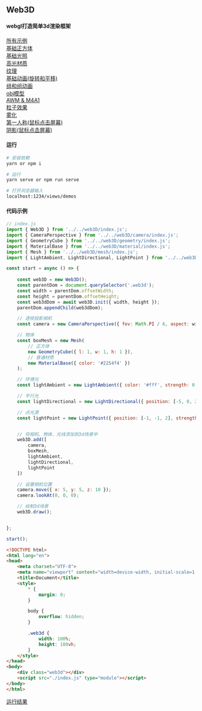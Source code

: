 ## Web3D

#### webgl打造简单3d渲染框架

[所有示例](http://121.5.76.237:1234/views/demos)<br>
[基础正方体](http://121.5.76.237:1234/views/demos/cube)<br>
[基础光照](http://121.5.76.237:1234/views/demos/light)<br>
[高光材质](http://121.5.76.237:1234/views/demos/phone)<br>
[纹理](http://121.5.76.237:1234/views/demos/texture)<br>
[基础动画(旋转和平移)](http://121.5.76.237:1234/views/demos/animated)<br>
[组和组动画](http://121.5.76.237:1234/views/demos/group)<br>
[obj模型](http://121.5.76.237:1234/views/demos/obj)<br>
[AWM & M4A1](http://121.5.76.237:1234/views/demos/gun)<br>
[粒子效果](http://121.5.76.237:1234/views/demos/point)<br>
[雾化](http://121.5.76.237:1234/views/demos/fog/)<br>
[第一人称(鼠标点击屏幕)](http://121.5.76.237:1234/views/demos/view)<br>
[阴影(鼠标点击屏幕)](http://121.5.76.237:1234/views/demos/shadow/)<br>

#### 运行
```bash
# 安装依赖
yarn or npm i

# 运行
yarn serve or npm run serve

# 打开浏览器输入
localhost:1234/views/demos

```

#### 代码示例
```javascript
// index.js
import { Web3D } from '../../web3D/index.js';
import { CameraPerspective } from '../../web3D/camera/index.js';
import { GeometryCube } from '../../web3D/geometry/index.js';
import { MaterialBase } from '../../web3D/material/index.js';
import { Mesh } from '../../web3D/mesh/index.js';
import { LightAmbient, LightDirectional, LightPoint } from '../../web3D/light/index.js';

const start = async () => {
    
    const web3D = new Web3D();
    const parentDom = document.querySelector('.web3d');
    const width = parentDom.offsetWidth;
    const height = parentDom.offsetHeight;
    const web3dDom = await web3D.init({ width, height });
    parentDom.appendChild(web3dDom);

    // 透视投影相机
    const camera = new CameraPerspective({ fov: Math.PI / 6, aspect: width / height });

    // 物体
    const boxMesh = new Mesh(
        // 正方体
        new GeometryCube({ l: 1, w: 1, h: 1 }),
        // 普通材质
        new MaterialBase({ color: '#2254f4' })
    );

    // 环境光
    const lightAmbient = new LightAmbient({ color: '#fff', strength: 0.3 });

    // 平行光
    const lightDirectional = new LightDirectional({ position: [-5, 0, 2], strength: 0.5 });

    // 点光源
    const lightPoint = new LightPoint({ position: [-1, -1, 2], strength: 1.0 });


    // 将相机、物体、光线添加到3d场景中
    web3D.add([
        camera,
        boxMesh,
        lightAmbient,
        lightDirectional,
        lightPoint
    ])

    // 设置相机位置
    camera.move({ x: 5, y: 5, z: 10 });
    camera.lookAt(0, 0, 0);

    // 绘制3d场景
    web3D.draw();


};

start();

```

```html
<!DOCTYPE html>
<html lang="en">
<head>
    <meta charset="UTF-8">
    <meta name="viewport" content="width=device-width, initial-scale=1.0">
    <title>Document</title>
    <style>
        * {
            margin: 0; 
        }

        body {
            overflow: hidden;
        }

        .web3d {
            width: 100%;
            height: 100vh;
        }
    </style>
</head>
<body>
    <div class="web3d"></div>
    <script src="./index.js" type="module"></script>
</body>
</html>
```

[运行结果](http://121.5.76.237:1234/views/demos/phone)<br>
